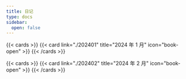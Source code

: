 ```yaml
---
title: 日记
type: docs
sidebar:
  open: false
---
```

{{< cards >}}
  {{< card link="./202401" title="2024 年 1 月" icon="book-open" >}}
{{< /cards >}}

{{< cards >}}
  {{< card link="./202402" title="2024 年 2 月" icon="book-open" >}}
{{< /cards >}}
